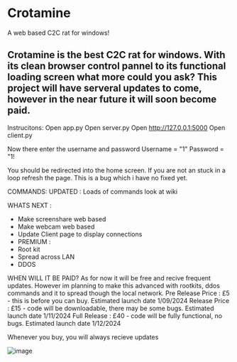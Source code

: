 # Crotamine
A web based C2C rat for windows!


Crotamine is the best C2C rat for windows. With its clean browser control pannel to its functional loading screen what more could you ask?
This project will have serveral updates to come, however in the near future it will soon become paid. 
-





Instrucitons:
Open app.py
Open server.py
Open http://127.0.0.1:5000
Open client.py

Now there enter the username and password 
Username = "1"
Password = "1!

You should be redirected into the home screen. If you are not an stuck in a loop refresh the page. This is a bug which i have no fixed yet.

COMMANDS:
UPDATED : Loads of commands look at wiki

WHATS NEXT : 
- Make screenshare web based
- Make webcam web based
- Update Client page to display connections
- PREMIUM : 
- Root kit
- Spread across LAN
- DDOS




WHEN WILL IT BE PAID?
As for now it will be free and recive frequent updates. However im planning to make this advanced with rootkits, ddos commands and it to spread though the local network.
Pre Release Price : £5 - this is before you can buy. Estimated launch date 1/09/2024
Release Price : £15 - code will be downloadable, there may be some bugs. Estimated launch date 1/11/2024
Full Release : £40 - code will be fully functional, no bugs. Estimated launch date 1/12/2024


Whenever you buy, you will always recieve updates

![image](https://github.com/user-attachments/assets/295e69f8-17c9-4f94-a662-15c82dedfadc)

